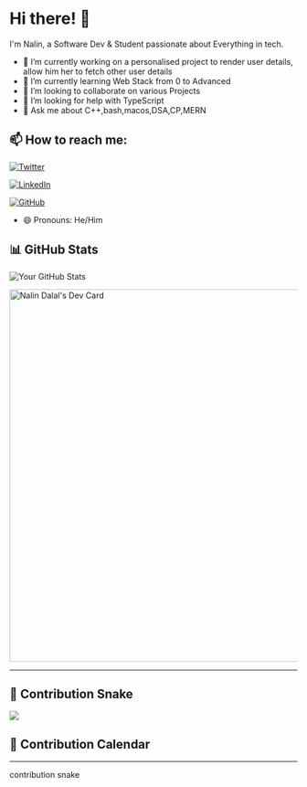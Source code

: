 # Hi there! 👋

I'm Nalin, a Software Dev & Student passionate about Everything in tech.

- 🔭 I’m currently working on a personalised project to render user details, allow him her to fetch other user details
- 🌱 I’m currently learning Web Stack from 0 to Advanced
- 👯 I’m looking to collaborate on various Projects
- 🤔 I’m looking for help with TypeScript
- 💬 Ask me about C++,bash,macos,DSA,CP,MERN
  
## 📫 How to reach me:

[![Twitter](https://img.shields.io/twitter/follow/nalin-dalal-815617271?style=social)](https://twitter.com/nalin82929)

[![LinkedIn](https://img.shields.io/badge/LinkedIn-Connect-blue)](https://www.linkedin.com/in/nalin-dalal-815617271/)

[![GitHub](https://img.shields.io/badge/GitHub-follow-black)](https://github.com/nalindalal)

- 😄 Pronouns: He/Him

## 📊 GitHub Stats

![Your GitHub Stats](https://github-readme-stats.vercel.app/api?username=nalindalal&show_icons=true&theme=radical)

<a href="https://app.daily.dev/nalindalal"><img src="https://api.daily.dev/devcards/v2/qF9V3bmYJu3nPSeaBLJsi.png?type=wide&r=dkg" width="652" alt="Nalin Dalal's Dev Card"/></a>

-----------------------------------------------------------
## 🐍 Contribution Snake
![](./profile-3d-contrib/profile-green-animate.svg)


## 📅 Contribution Calendar



-----------------------------------
contribution snake

